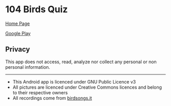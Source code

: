 # 104 Birds Quiz

[Home Page](http://104birdsquiz.project104.net)

[Google Play](https://play.google.com/store/apps/details?id=net.project104.civyshkbirds)

## Privacy

This app does not access, read, analyze nor collect any personal or non personal information.

---

* This Android app is licenced under GNU Public Licence v3
* All pictures are licenced under Creative Commons licences and belong to their respective owners
* All recordings come from [birdsongs.it](http://www.birdsongs.it/)

